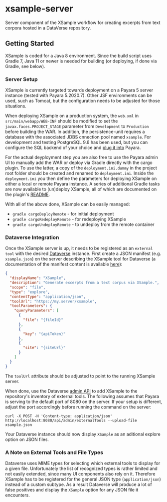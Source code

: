 # xsample-server
Server component of the XSample workflow for creating excerpts from text corpora hosted in a DataVerse repository.


## Getting Started

XSample is coded for a Java 8 environment. Since the build script uses Gradle 7, Java 11 or newer is needed for building (or deploying, if done via Gradle, see below).

### Server Setup

XSample is currently targeted towards deployment on a Payara 5 server instance (tested with Payara 5.2020.7). Other JSF environments can be used, such as Tomcat, but the configuration needs to be adjusted for those situations.

When deploying XSample on a production system, the `web.xml` in `src/main/webapp/WEB-INF` should be modified to set the `javax.faces.PROJECT_STAGE` parameter from `Development` to `Production` before building the WAR. In addition, the persistence-unit requires a database with the associated JDBS cnnection pool named `xsample`. For development and testing PostgreSQL 9.6 has been used, but you can configure the SQL backend of your choice and [plug it into](https://docs.payara.fish/community/docs/documentation/user-guides/connection-pools/connection-pools.html) Payara.

For the actual deyployment step you are also free to use the Payara admin UI to manually add the WAR or deploy via Gradle directly with the cargo plugin. To use the latter, a copy of the `deployment.ini.dummy` in the project root folder should be created and renamed to `deployment.ini`. Inside the `deployment.ini` you then define the parameters for deploying XSample on either a local or remote Payara instance. A series of additional Gradle tasks are now available to (un)deploy XSample, all of which are documented on the plugin's [README](https://github.com/bmuschko/gradle-cargo-plugin). 

With all of the above done, XSample can be easily managed:
- `gradle cargoDeployRemote` - for initial deployment
- `gradle cargoRedeployRemote` - for redeploying XSample
- `gradle cargoUndeployRemote` - to undeploy from the remote container

### Dataverse Integration

Once the XSample server is up, it needs to be registered as an `external tool` with the desired [Dataverse](https://dataverse.org/) instance. First create a JSON manifest (e.g. `xsample.json`) on the server describing the XSample tool for Dataverse (a documentation of the manifest content is available [here](https://guides.dataverse.org/en/latest/api/external-tools.html)): 

```json
{
  "displayName": "XSample",
  "description": "Generate excerpts from a text corpus via XSample.",
  "scope": "file",
  "type": "explore",
  "contentType": "application/json",
  "toolUrl": "https://my.server/xsample",
  "toolParameters": {
    "queryParameters": [
      {
        "file": "{fileId}"
      },
      {
        "key": "{apiToken}"
      },
      {
        "site": "{siteUrl}"
      }
    ]
  }
}
```

The `toolUrl` attribute should be adjusted to point to the running XSample server.

When done, use the Dataverse [admin API](https://guides.dataverse.org/en/latest/admin/external-tools.html) to add XSample to the repository's inventory of external tools. The following assumes that Payara is serving to the default port of 8080 on the server. If your setup is different, adjust the port accordingly before running the command on the server:

`curl -X POST -H 'Content-type: application/json' http://localhost:8080/api/admin/externalTools --upload-file xsample.json`

Your Dataverse instance should now display `XSample` as an aditional explore option on JSON files.

### A Note on External Tools and File Types

Dataverse uses MIME types for selecting which external tools to display for a given file. Unfortunately the list of recognized types is rather limited and not easily extended, since many UI components also rely on it. Therefore XSample has to be registered for the general JSON type (`application/json`) instead of a custom subtype. As a result Dataverse will produce a lot of false positives and display the `XSample` option for any JSON file it encounters.
